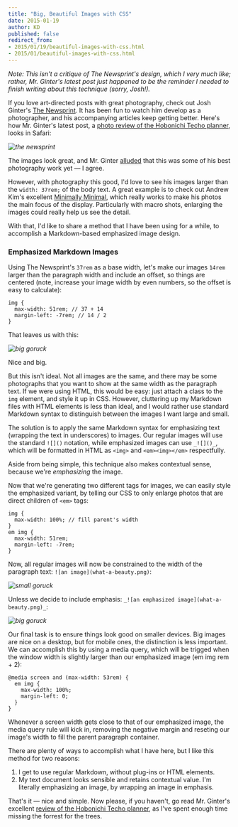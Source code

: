 ```yaml
---
title: "Big, Beautiful Images with CSS"
date: 2015-01-19
author: KD
published: false
redirect_from: 
- 2015/01/19/beautiful-images-with-css.html
- 2015/01/beautiful-images-with-css.html
---
```



_Note: This isn't a critique of The Newsprint's design, which I very much like; rather, Mr. Ginter's latest post just happened to be the reminder I needed to finish writing about this technique (sorry, Josh!)._

<!-- more -->

If you love art-directed posts with great photography, check out Josh Ginter's [The Newsprint](http://thenewsprint.co). It has been fun to watch him develop as a photographer, and his accompanying articles keep getting better. Here's how Mr. Ginter's latest post, a [photo review of the Hobonichi Techo planner](http://thenewsprint.co/2015/01/19/hobonichi-techo/), looks in Safari:

_![the newsprint](https://farm9.staticflickr.com/8655/16293073066_bec0012532_o_d.png)_

The images look great, and Mr. Ginter [alluded](https://twitter.com/joshuaginter/status/557028869442916352) that this was some of his best photography work yet &mdash; I agree.

However, with photography this good, I'd love to see his images larger than the `width: 37rem;` of the body text. A great example is to check out Andrew Kim's excellent [Minimally Minimal](http://www.minimallyminimal.com/), which really works to make his photos the main focus of the display. Particularly with macro shots, enlarging the images could really help us see the detail.

With that, I'd like to share a method that I have been using for a while, to accomplish a Markdown-based emphasized image design.

### Emphasized Markdown Images

Using The Newsprint's `37rem` as a base width, let's make our images `14rem` larger than the paragraph width and include an offset, so things are centered (note,  increase your image width by even numbers, so the offset is easy to calculate):

    img {
      max-width: 51rem; // 37 + 14
      margin-left: -7rem; // 14 / 2
	}

That leaves us with this:

_![big goruck](https://farm8.staticflickr.com/7470/15696474814_132247c345_o_d.png)_

Nice and big.

But this isn't ideal. Not all images are the same, and there may be some photographs that you want to show at the same width as the paragraph text. If we were using HTML, this would be easy: just attach a class to the `img` element, and style it up in CSS. However, cluttering up my Markdown files with HTML elements is less than ideal, and I would rather use standard Markdown syntax to distinguish between the images I want large and small.

The solution is to apply the same Markdown syntax for emphasizing text (wrapping the text in underscores) to images. Our regular images will use the standard `![]()` notation, while emphasized images can use `_![]()_`, which will be formatted in HTML as `<img>` and `<em><img></em>` respectfully.  

Aside from being simple, this technique also makes contextual sense, because we're _emphasizing_ the image.

Now that we're generating two different tags for images, we can easily style the emphasized variant, by telling our CSS to only enlarge photos that are direct children of `<em>` tags:

	img {
	  max-width: 100%; // fill parent's width
	}
	em img {
      max-width: 51rem;
      margin-left: -7rem;  
	}

Now, all regular images will now be constrained to the width of the paragraph text: `![an image](what-a-beauty.png)`:

_![small goruck](https://farm9.staticflickr.com/8668/15699003153_d84f251f7f_o_d.png)_

Unless we decide to include emphasis: `_![an emphasized image](what-a-beauty.png)_`:

_![big goruck](https://farm8.staticflickr.com/7470/15696474814_132247c345_o_d.png)_

Our final task is to ensure things look good on smaller devices. Big images are nice on a desktop, but for mobile ones, the distinction is less important. We can accomplish this by using a media query, which will be trigged when the window width is slightly larger than our emphasized image (em img rem + 2):

	@media screen and (max-width: 53rem) {
	  em img {
	    max-width: 100%;
	    margin-left: 0;
	  }
	}

Whenever a screen width gets close to that of our emphasized image, the media query rule will kick in, removing the negative margin and reseting our image's width to fill the parent paragraph container.

There are plenty of ways to accomplish what I have here, but I like this method for two reasons:

1. I get to use regular Markdown, without plug-ins or HTML elements.
2. My text document looks sensible and retains contextual value. I'm literally emphasizing an image, by wrapping an image in emphasis.

That's it &mdash; nice and simple. Now please, if you haven't, go read Mr. Ginter's excellent [review of the Hobonichi Techo planner](http://thenewsprint.co/2015/01/19/hobonichi-techo/), as I've spent enough time missing the forrest for the trees.
